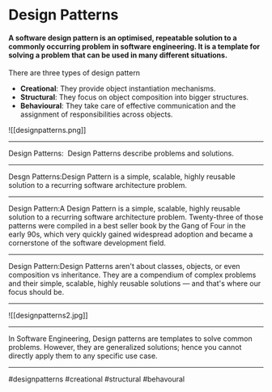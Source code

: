 # Design Patterns
#### A software design pattern is an optimised, repeatable solution to a commonly occurring problem in software engineering. It is a template for solving a problem that can be used in many different situations.

There are three types of design pattern

-   **Creational**: They provide object instantiation mechanisms.
-   **Structural**: They focus on object composition into bigger structures.
-   **Behavioural**: They take care of effective communication and the assignment of responsibilities across objects.



![[designpatterns.png]]
***
Design Patterns:  Design Patterns describe problems and solutions.

  <hr>

Desgn Patterns:Design Pattern is a simple, scalable, highly reusable solution to a recurring software architecture problem.

  <hr>

Design Pattern:A Design Pattern is a simple, scalable, highly reusable solution to a recurring software architecture problem. Twenty-three of those patterns were compiled in a best seller book by the Gang of Four in the early 90s, which very quickly gained widespread adoption and became a cornerstone of the software development field.

  <hr>

Design Pattern:Design Patterns aren't about classes, objects, or even composition vs inheritance. They are a compendium of complex problems and their simple, scalable, highly reusable solutions — and that's where our focus should be.
***

![[designpatterns2.jpg]]

***
In Software Engineering, Design patterns are templates to solve common problems. However, they are generalized solutions; hence you cannot directly apply them to any specific use case.
***

#designpatterns
#creational
#structural
#behavoural

